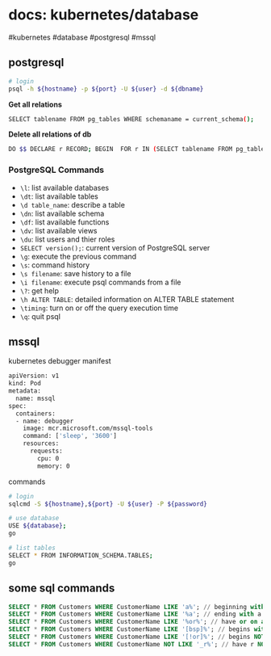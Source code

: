# docs: kubernetes/database
#kubernetes #database #postgresql #mssql
## postgresql
```bash
# login
psql -h ${hostname} -p ${port} -U ${user} -d ${dbname}
```

**Get all relations**
```bash
SELECT tablename FROM pg_tables WHERE schemaname = current_schema();
```

**Delete all relations of db**
```bash
DO $$ DECLARE r RECORD; BEGIN  FOR r IN (SELECT tablename FROM pg_tables WHERE schemaname = current_schema()) LOOP  EXECUTE  'DROP TABLE ' || quote_ident(r.tablename) || ' CASCADE'; END  LOOP; END $$;
```

### PostgreSQL Commands
- `\l`: list available databases
- `\dt`: list available tables
- `\d table_name`: describe a table
- `\dn`: list available schema
- `\df`: list available functions
- `\dv`: list available views
- `\du`: list users and thier roles
- `SELECT version();`: current version of PostgreSQL server
- `\g`: execute the previous command
- `\s`: command history
- `\s filename`: save history to a file
- `\i filename`: execute psql commands from a file
- `\?`: get help
- `\h ALTER TABLE`: detailed information on ALTER TABLE statement
- `\timing`: turn on or off the query execution time
- `\q`: quit psql

## mssql
kubernetes debugger manifest
```bash
apiVersion: v1
kind: Pod
metadata:
  name: mssql
spec:
  containers:
  - name: debugger
    image: mcr.microsoft.com/mssql-tools
    command: ['sleep', '3600']
    resources:
      requests:
        cpu: 0
        memory: 0
```

commands
```bash
# login
sqlcmd -S ${hostname},${port} -U ${user} -P ${password}

# use database
USE ${database};
go

# list tables
SELECT * FROM INFORMATION_SCHEMA.TABLES;
go
```

## some sql commands
```sql
SELECT * FROM Customers WHERE CustomerName LIKE 'a%'; // beginning with a
SELECT * FROM Customers WHERE CustomerName LIKE '%a'; // ending with a
SELECT * FROM Customers WHERE CustomerName LIKE '%or%'; // have or on any position
SELECT * FROM Customers WHERE CustomerName LIKE '[bsp]%'; // begins with b, s or p
SELECT * FROM Customers WHERE CustomerName LIKE '[!or]%'; // begins NOT with o,r
SELECT * FROM Customers WHERE CustomerName NOT LIKE '_r%'; // have r NOT on second position
```
